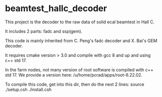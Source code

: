 # beamtest_hallc_decoder

This project is the decoder to the raw data of solid ecal beamtest in Hall C.

It includes 2 parts: fadc and ssp(gem).

This code is mainly inherited from C. Peng's fadc decoder and X. Bai's GEM decoder.

It requires cmake version > 3.0 and compile with gcc 8 and up and using c++ std 17.

In the farm nodes, not many version of root software is compiled with c++ std 17. 
We provide a version here: /u/home/pcrad/apps/root-6.22.02.

To compile this code, get into this dir, then do the next 2 lines:
source ./setup.csh
./install.csh

